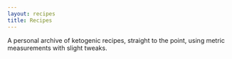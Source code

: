 ```yaml
---
layout: recipes
title: Recipes
---
```


A personal archive of ketogenic recipes, straight to the point, using metric measurements with slight tweaks.
